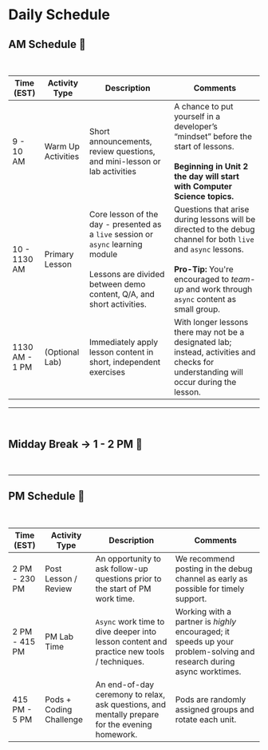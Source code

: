 # Daily Schedule

## AM Schedule 🌅
<br>

| Time (EST) | Activity Type | Description | Comments |
| --- | --- | --- | --- |
| 9 - 10 AM  | Warm Up Activities | Short announcements, review questions, and mini-lesson or lab activities | A chance to put yourself in a developer’s “mindset” before the start of lessons. <br><br> **Beginning in Unit 2 the day will start with Computer Science topics.** |
| 10 - 1130 AM | Primary Lesson  | Core lesson of the day - presented as a `live` session or `async` learning module  <br><br> Lessons are divided between demo content, Q/A, and short activities. | Questions that arise during lessons will be directed to the debug channel for both `live` and `async` lessons. <br><br> **Pro-Tip:** You're encouraged to *team-up* and work through `async` content as small group.  |
| 1130 AM - 1 PM | (Optional Lab) | Immediately apply lesson content in short, independent exercises | With longer lessons there may not be a designated lab; instead, activities and checks for understanding will occur during the lesson.  |
---
<br>

## Midday Break  → 1 - 2 PM 🌮

<br>

---
## PM Schedule 🌆
<br>

| Time (EST) | Activity Type | Description | Comments |
| --- | --- | --- | --- |
| 2 PM - 230 PM | Post Lesson /  Review | An opportunity to ask follow-up questions prior to the start of PM work time. | We recommend posting in the debug channel as early as possible for timely support. |
| 2 PM - 415 PM | PM Lab Time | `Async` work time to dive deeper into lesson content and practice new tools / techniques.  | Working with a partner is *highly* encouraged; it speeds up your problem-solving and research during async worktimes. |
| 415 PM - 5 PM | Pods + Coding Challenge | An end-of-day ceremony to relax, ask questions, and mentally prepare for the evening homework.   | Pods are randomly assigned groups and rotate each unit. |
